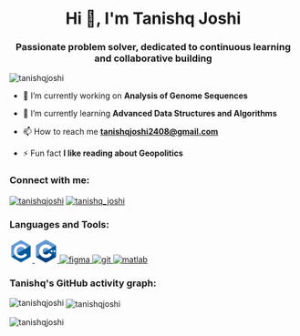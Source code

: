 <h1 align="center">Hi 👋, I'm Tanishq Joshi</h1>
<h3 align="center">Passionate problem solver, dedicated to continuous learning and collaborative building</h3>


<p align="left"> <img src="https://komarev.com/ghpvc/?username=tanishqjoshi&label=Profile%20views&color=0e75b6&style=flat" alt="tanishqjoshi" /> </p>



- 🔭 I’m currently working on **Analysis of Genome Sequences**

- 🌱 I’m currently learning **Advanced Data Structures and Algorithms**

- 📫 How to reach me **tanishqjoshi2408@gmail.com**

- ⚡ Fun fact **I like reading about Geopolitics**

<h3 align="left">Connect with me:</h3>
<p align="left">
<a href="https://linkedin.com/in/tanishqjoshi" target="blank"><img align="center" src="https://raw.githubusercontent.com/rahuldkjain/github-profile-readme-generator/master/src/images/icons/Social/linked-in-alt.svg" alt="tanishqjoshi" height="30" width="40" /></a>
<a href="https://www.leetcode.com/tanishq_joshi" target="blank"><img align="center" src="https://raw.githubusercontent.com/rahuldkjain/github-profile-readme-generator/master/src/images/icons/Social/leet-code.svg" alt="tanishq_joshi" height="30" width="40" /></a>
</p>

<h3 align="left">Languages and Tools:</h3>
<p align="left"> <a href="https://www.cprogramming.com/" target="_blank" rel="noreferrer"> <img src="https://raw.githubusercontent.com/devicons/devicon/master/icons/c/c-original.svg" alt="c" width="40" height="40"/> </a> <a href="https://www.w3schools.com/cpp/" target="_blank" rel="noreferrer"> <img src="https://raw.githubusercontent.com/devicons/devicon/master/icons/cplusplus/cplusplus-original.svg" alt="cplusplus" width="40" height="40"/> </a> <a href="https://www.figma.com/" target="_blank" rel="noreferrer"> <img src="https://www.vectorlogo.zone/logos/figma/figma-icon.svg" alt="figma" width="40" height="40"/> </a> <a href="https://git-scm.com/" target="_blank" rel="noreferrer"> <img src="https://www.vectorlogo.zone/logos/git-scm/git-scm-icon.svg" alt="git" width="40" height="40"/> </a> <a href="https://www.mathworks.com/" target="_blank" rel="noreferrer"> <img src="https://upload.wikimedia.org/wikipedia/commons/2/21/Matlab_Logo.png" alt="matlab" width="40" height="40"/> </a> </p>




<h3 align="left">Tanishq's GitHub activity graph:</h3>


<p><img align="left" src="https://github-readme-stats.vercel.app/api/top-langs?username=tanishqjoshi&show_icons=true&locale=en&layout=compact&theme=tokyonight" alt="tanishqjoshi" /></p>

<p>&nbsp;<img align="center" src="https://github-readme-stats.vercel.app/api?username=tanishqjoshi&show_icons=true&locale=en&theme=tokyonight" alt="tanishqjoshi" /></p>

<p><img align="center" src="https://github-readme-streak-stats.herokuapp.com/?user=tanishqjoshi&&theme=tokyonight" alt="tanishqjoshi" /></p>









